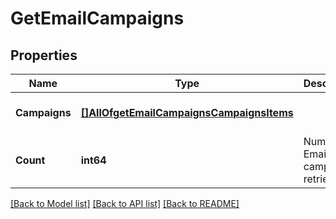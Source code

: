 # GetEmailCampaigns

## Properties
Name | Type | Description | Notes
------------ | ------------- | ------------- | -------------
**Campaigns** | [**[]AllOfgetEmailCampaignsCampaignsItems**](interface{}.md) |  | [optional] [default to null]
**Count** | **int64** | Number of Email campaigns retrieved | [optional] [default to null]

[[Back to Model list]](../README.md#documentation-for-models) [[Back to API list]](../README.md#documentation-for-api-endpoints) [[Back to README]](../README.md)

